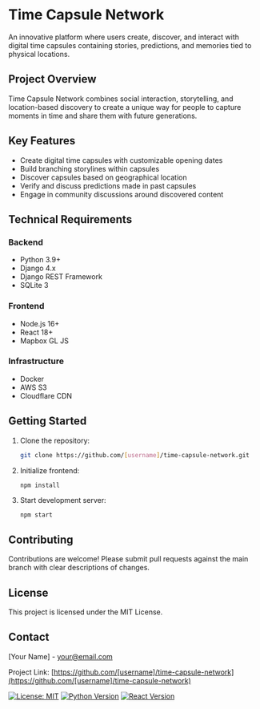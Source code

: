 # Time Capsule Network

An innovative platform where users create, discover, and interact with digital time capsules containing stories, predictions, and memories tied to physical locations.


## Project Overview

Time Capsule Network combines social interaction, storytelling, and location-based discovery to create a unique way for people to capture moments in time and share them with future generations.


## Key Features

* Create digital time capsules with customizable opening dates
* Build branching storylines within capsules
* Discover capsules based on geographical location
* Verify and discuss predictions made in past capsules
* Engage in community discussions around discovered content


## Technical Requirements

### Backend

* Python 3.9+
* Django 4.x
* Django REST Framework
* SQLite 3

### Frontend

* Node.js 16+
* React 18+
* Mapbox GL JS

### Infrastructure

* Docker
* AWS S3
* Cloudflare CDN


## Getting Started

1. Clone the repository:
   ```bash
   git clone https://github.com/[username]/time-capsule-network.git
   ```

3. Initialize frontend:
   ```bash
   npm install
   ```

4. Start development server:

   ```
   npm start
   ```

## Contributing

Contributions are welcome! Please submit pull requests against the main branch with clear descriptions of changes.


## License

This project is licensed under the MIT License.


## Contact

[Your Name] - [your@email.com](mailto:your@email.com)

Project Link: [https://github.com/[username]/time-capsule-network](https://github.com/[username]/time-capsule-network)

[![License: MIT](https://img.shields.io/badge/License-MIT-yellow.svg)](https://opensource.org/licenses/MIT)
[![Python Version](https://img.shields.io/badge/Python-3.9+-blue.svg)](https://www.python.org/)
[![React Version](https://img.shields.io/badge/React-18+-blue.svg)](https://reactjs.org/)